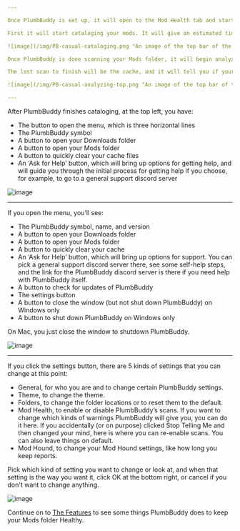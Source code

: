 ```yaml
---

Once PlumbBuddy is set up, it will open to the Mod Health tab and start scanning your Mods folder.

First it will start cataloging your mods. It will give an estimated time of how long that will take at the top, and there will be a progress bar. You shouldn’t start the game or make changes to your mods folder while this is happening.

![image](/img/PB-casual-cataloging.png "An image of the top bar of the PlumbBuddy app, with a Cataloging Mods bar filling towards a timer counting down")

Once PlumbBuddy is done scanning your Mods folder, it will begin analyzing your cache files to see if they need to be deleted. You can go ahead and make changes now. If PlumbBuddy found things that need to be fixed, you can fix them, or you can start your game if you want to play.

The last scan to finish will be the cache, and it will tell you if your cache is fine or needs to be deleted, or if there are no cache files.

![image](/img/PB-casual-analyzing-top.png "An image of the top bar of the PlumbBuddy app, with an Analyzing Topography notification")

---
```


After PlumbBuddy finishes cataloging, at the top left, you have:

* The button to open the menu, which is three horizontal lines
* The PlumbBuddy symbol
* A button to open your Downloads folder
* A button to open your Mods folder
* A button to quickly clear your cache files
* An ‘Ask for Help’ button, which will bring up options for getting help, and will guide you through the initial process for getting help if you choose, for example, to go to a general support discord server

![image](/img/PB-casual-top-menu.png "An image of the top bar of the PlumbBuddy app, with the buttons described above")

---

If you open the menu, you’ll see:

* The PlumbBuddy symbol, name, and version
* A button to open your Downloads folder
* A button to open your Mods folder
* A button to quickly clear your cache
* An ‘Ask for Help’ button, which will bring up options for support. You can pick a general support discord server there, see some self-help steps, and the link for the PlumbBuddy discord server is there if you need help with PlumbBuddy itself.
* A button to check for updates of PlumbBuddy
* The settings button
* A button to close the window (but not shut down PlumbBuddy) on Windows only
* A button to shut down PlumbBuddy on Windows only

On Mac, you just close the window to shutdown PlumbBuddy.

![image](/img/PB-menu.png "PlumbBuddy's menu, as described above")

---

If you click the settings button, there are 5 kinds of settings that you can change at this point:

* General, for who you are and to change certain PlumbBuddy settings.
* Theme, to change the theme.
* Folders, to change the folder locations or to reset them to the default.
* Mod Health, to enable or disable PlumbBuddy’s scans. If you want to change which kinds of warnings PlumbBuddy will give you, you can do it here. If you accidentally (or on purpose) clicked Stop Telling Me and then changed your mind, here is where you can re-enable scans. You can also leave things on default.
* Mod Hound, to change your Mod Hound settings, like how long you keep reports.

Pick which kind of setting you want to change or look at, and when that setting is the way you want it, click OK at the bottom right, or cancel if you don't want to change anything.

![image](/img/PB-casual-settings.png "An image of the General tab of PlumbBuddy's settings, showing that the current user is a Casual Player, with 'Automatically check for updates' toggled off, 'Offer to find mod update news when the game is patched' and 'Generate global manifest package' toddled on, and 'Show an icon in the system tray' toggled off, and the other tabs along the top")

Continue on to [The Features](https://plumbbuddy.app/text-guides/casual-features) to see some things PlumbBuddy does to keep your Mods folder Healthy.